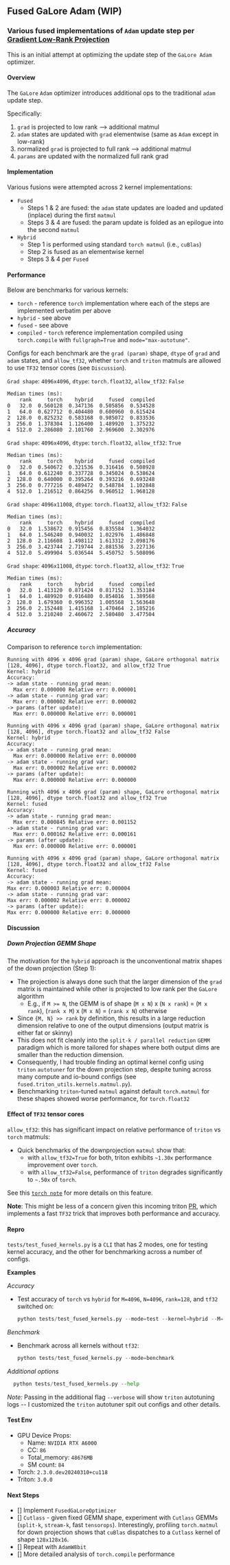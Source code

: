## Fused GaLore Adam (WIP)

### Various fused implementations of `Adam` update step per [Gradient Low-Rank Projection](https://arxiv.org/abs/2403.03507)

This is an initial attempt at optimizing the update step of the `GaLore Adam` optimizer.

#### Overview

The `GaLore` `Adam` optimizer introduces additional ops to the traditional `adam` update step.

Specifically:

1.  `grad` is projected to low rank --> additional matmul
2.  `adam` states are updated with `grad` elementwise (same as `Adam` except in low-rank)
3.  normalized `grad` is projected to full rank --> additional matmul
4.  `params` are updated with the normalized full rank grad

#### Implementation

Various fusions were attempted across 2 kernel implementations:

- `Fused`
  - Steps 1 & 2 are fused: the `adam` state updates are loaded and updated (inplace) during the first `matmul`
  - Steps 3 & 4 are fused: the param update is folded as an epilogue into the second `matmul`
- `Hybrid`
  - Step 1 is performed using standard `torch matmul` (i.e., `cuBlas`)
  - Step 2 is fused as an elementwise kernel
  - Steps 3 & 4 per `Fused`

#### Performance

Below are benchmarks for various kernels:

- `torch` - reference `torch` implementation where each of the steps are implemented verbatim per above
- `hybrid` - see above
- `fused` - see above
- `compiled` - `torch` reference implementation compiled using `torch.compile` with `fullgraph=True` and `mode="max-autotune"`.

Configs for each benchmark are the `grad (param)` shape, `dtype` of `grad` and `adam` states, and `allow_tf32`, whether `torch` and `triton` matmuls are allowed to use `TF32` tensor cores (see `Discussion`).

`Grad shape`: `4096x4096`, `dtype`: `torch.float32`, `allow_tf32`: `False`

```
Median times (ms):
    rank     torch    hybrid     fused  compiled
0   32.0  0.560128  0.347136  0.505856  0.534528
1   64.0  0.627712  0.404480  0.600960  0.615424
2  128.0  0.825232  0.583168  0.985072  0.833536
3  256.0  1.378304  1.126400  1.489920  1.375232
4  512.0  2.286080  2.101760  2.969600  2.302976
```

`Grad shape`: `4096x4096`, `dtype`: `torch.float32`, `allow_tf32`: `True`

```
Median times (ms):
    rank     torch    hybrid     fused  compiled
0   32.0  0.540672  0.321536  0.316416  0.508928
1   64.0  0.612240  0.337728  0.345024  0.538624
2  128.0  0.640000  0.395264  0.393216  0.693248
3  256.0  0.777216  0.489472  0.548784  1.102848
4  512.0  1.216512  0.864256  0.960512  1.968128
```

`Grad shape`: `4096x11008`, `dtype`: `torch.float32`, `allow_tf32`: `False`

```
Median times (ms):
    rank     torch    hybrid     fused  compiled
0   32.0  1.538672  0.915456  0.835584  1.364032
1   64.0  1.546240  0.940032  1.022976  1.486848
2  128.0  2.116608  1.498112  1.613312  2.098176
3  256.0  3.423744  2.719744  2.881536  3.227136
4  512.0  5.499904  5.036544  5.450752  5.508096
```

`Grad shape`: `4096x11008`, `dtype`: `torch.float32`, `allow_tf32`: `True`

```
Median times (ms):
    rank     torch    hybrid     fused  compiled
0   32.0  1.413120  0.871424  0.817152  1.353184
1   64.0  1.489920  0.916480  0.854016  1.389568
2  128.0  1.679360  0.996352  1.005568  1.563648
3  256.0  2.152448  1.415168  1.470464  2.185216
4  512.0  3.210240  2.460672  2.580480  3.477504
```

##### Accuracy

Comparison to reference `torch` implementation:

```
Running with 4096 x 4096 grad (param) shape, GaLore orthogonal matrix [128, 4096], dtype torch.float32, and allow_tf32 True
Kernel: hybrid
Accuracy:
-> adam state - running grad mean:
  Max err: 0.000000 Relative err: 0.000001
-> adam state - running grad var:
  Max err: 0.000002 Relative err: 0.000002
-> params (after update):
  Max err: 0.000000 Relative err: 0.000001
```

```
Running with 4096 x 4096 grad (param) shape, GaLore orthogonal matrix [128, 4096], dtype torch.float32 and allow_tf32 False
Kernel: hybrid
Accuracy:
-> adam state - running grad mean:
  Max err: 0.000000 Relative err: 0.000000
-> adam state - running grad var:
  Max err: 0.000002 Relative err: 0.000002
-> params (after update):
  Max err: 0.000000 Relative err: 0.000000
```

```
Running with 4096 x 4096 grad (param) shape, GaLore orthogonal matrix [128, 4096], dtype torch.float32 and allow_tf32 True
Kernel: fused
Accuracy:
-> adam state - running grad mean:
  Max err: 0.000845 Relative err: 0.001152
-> adam state - running grad var:
  Max err: 0.000162 Relative err: 0.000161
-> params (after update):
  Max err: 0.000000 Relative err: 0.000001
```

```
Running with 4096 x 4096 grad (param) shape, GaLore orthogonal matrix [128, 4096], dtype torch.float32 and allow_tf32 False
Kernel: fused
Accuracy:
-> adam state - running grad mean:
Max err: 0.000003 Relative err: 0.000004
-> adam state - running grad var:
Max err: 0.000002 Relative err: 0.000002
-> params (after update):
Max err: 0.000000 Relative err: 0.000000
```

#### Discussion

##### Down Projection GEMM Shape

The motivation for the `hybrid` approach is the unconventional matrix shapes of the down projection (Step 1):

- The projection is always done such that the larger dimension of the `grad` matrix is maintained while other is projected to low rank per the `GaLore` algorithm
  - E.g., if `M >= N`, the GEMM is of shape (`M x N`) x (`N x rank`) = (`M x rank`), (`rank x M`) x (`M x N`) = (`rank x N`) otherwise
- Since `{M, N} >> rank` by definition, this results in a large reduction dimension relative to one of the output dimensions (output matrix is either fat or skinny)
- This does not fit cleanly into the `split-k / parallel reduction` `GEMM` paradigm which is more tailored for shapes where both output dims are smaller than the reduction dimension.
- Consequently, I had trouble finding an optimal kernel config using `triton` `autotuner` for the down projection step, despite tuning across many compute and io-bound configs (see `fused.triton_utils.kernels.matmul.py`).
- Benchmarking `triton`-tuned `matmul` against default `torch.matmul` for these shapes showed worse performance, for `torch.float32`

#### Effect of `TF32` tensor cores

`allow_tf32`: this has significant impact on relative performance of `triton` vs `torch` matmuls:

- Quick benchmarks of the downprojection `matmul` show that:
  - with `allow_tf32=True` for both, triton exhibits `~1.30x` performance improvement over `torch`.
  - with `allow_tf32=False`, performance of `triton` degrades significantly to `~.50x` of `torch`.

See this [`torch note`](https://pytorch.org/docs/stable/notes/cuda.html#tf32-on-ampere) for more details on this feature.

**Note**: This might be less of a concern given this incoming triton [PR](https://github.com/openai/triton/pull/3234), which implements a fast `TF32` trick that improves both performance and accuracy.

#### Repro

`tests/test_fused_kernels.py` is a `CLI` that has 2 modes, one for testing kernel accuracy, and the other for benchmarking across a number of configs.

**Examples**

_Accuracy_

- Test accuracy of `torch` vs `hybrid` for `M=4096`, `N=4096`, `rank=128`, and `tf32` switched on:

  ```python
  python tests/test_fused_kernels.py --mode=test --kernel=hybrid --M=4096 --N=4096 --rank=128 --allow_tf32
  ```

_Benchmark_

- Benchmark across all kernels without `tf32`:

  ```python
  python tests/test_fused_kernels.py --mode=benchmark
  ```

_Additional options_

```python
  python tests/test_fused_kernels.py --help
```

_Note:_ Passing in the additional flag `--verbose` will show `triton` autotuning logs -- I customized the `triton` autotuner spit out configs and other details.

#### Test Env

- GPU Device Props:
  - Name: `NVIDIA RTX A6000`
  - CC: `86`
  - Total_memory: `48676MB`
  - SM count: `84`
- Torch: `2.3.0.dev20240310+cu118`
- Triton: `3.0.0`

#### Next Steps

- [] Implement `FusedGaLoreOptimizer`
- [] `Cutlass` - given fixed GEMM shape, experiment with `Cutlass` GEMMs (`split-k`, `stream-k`, fast `tensorops`). Interestingly, profiling `torch.matmul` for down projection shows that `cuBlas` dispatches to a `Cutlass` kernel of shape `128x128x16`.
- [] Repeat with `AdamW8bit`
- [] More detailed analysis of `torch.compile` performance

